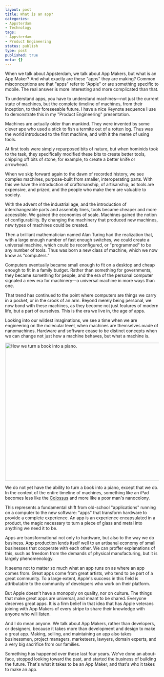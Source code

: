 ```yaml
---
layout: post
title: What is an app?
categories:
- Appsterdam
- Technology
tags:
- Appsterdam
- Product Engineering
status: publish
type: post
published: true
meta: {}
---
```

When we talk about Appsterdam, we talk about App Makers, but what is an App Maker? And what exactly are these "apps" they are making? Common misconceptions are that "apps" refer to "Apple" or are something specific to mobile. The real answer is more interesting and more complicated than that.

To understand apps, you have to understand machines—not just the current state of machines, but the complete timeline of machines, from their inception, to their foreseeable future. I have a nice Keynote sequence I use to demonstrate this in my "Product Engineering" presentation.

Machines are actually older than mankind. They were invented by some clever ape who used a stick to fish a termite out of a rotten log. Thus was the world introduced to the first machine, and with it the meme of using tools.

At first tools were simply repurposed bits of nature, but when hominids took to the task, they specifically modified these bits to create better tools, chipping off bits of stone, for example, to create a better knife or arrowhead.

When we skip forward again to the dawn of recorded history, we see complex machines, purpose-built from smaller, interoperating parts. With this we have the introduction of craftsmanship, of artisanship, as tools are expensive, and prized, and the people who make them are valuable to society.

With the advent of the industrial age, and the introduction of interchangeable parts and assembly lines, tools became cheaper and more accessible. We gained the economies of scale. Machines gained the notion of configurability. By changing the machinery that produced new machines, new types of machines could be created.

Then a brilliant mathematician named Alan Turing had the realization that, with a large enough number of fast enough switches, we could create a universal machine, which could be reconfigured, or "programmed" to be any number of tools. Thus was born a new class of machine, which we now know as "computers."

Computers eventually became small enough to fit on a desktop and cheap enough to fit in a family budget. Rather than something for governments, they became something for people, and the era of the personal computer signaled a new era for machinery—a universal machine in more ways than one.

That trend has continued to the point where computers are things we carry in a pocket, or in the crook of an arm. Beyond merely being personal, we now bond with these machines, as they become not just features of modern life, but a part of ourselves. This is the era we live in, the age of apps.

Looking into our wildest imaginations, we see a time when we are engineering on the molecular level, when machines are themselves made of nanomachines. Hardware and software cease to be distinct concepts when we can change not just how a machine behaves, but what a machine is.

<img style="display:block; margin-left:auto; margin-right:auto;" src="http://mur.mu.rs/wp-content/uploads/mur.mu.rs/2011/07/Book2Piano.jpg" alt="How we turn a book into a piano." title="Book2Piano.jpg" border="0" width="600" height="450" />

We do not yet have the ability to turn a book into a piano, except that we do. In the context of the entire timeline of machines, something like an iPad becomes less like the <a href="http://en.wikipedia.org/wiki/Colossus_computer">Colossus</a> and more like a poor man's nanocolony. 

This represents a fundamental shift from old-school "applications" running on a computer to the new software: "apps" that transform hardware to provide a complete experience. An app is an experience encapsulated in a product, the magic necessary to turn a piece of glass and metal into anything we need it to be.

Apps are transformational not only to hardware, but also to the way we do business. App production lends itself well to an artisanal economy of small businesses that cooperate with each other. We can proffer explanations of this, such as freedom from the demands of physical manufacturing, but it is largely phenomenology.

It seems not to matter so much what an app runs on as where an app comes from. Great apps come from great artists, who tend to be part of a great community. To a large extent, Apple's success in this field is attributable to the community of developers who work on their platform.

But Apple doesn't have a monopoly on quality, nor on culture. The things that make great apps are universal, and meant to be shared. Everyone deserves great apps. It is a firm belief in that idea that has Apple veterans joining with App Makers of every stripe to share their knowledge with anyone who will listen.

And I do mean anyone. We talk about App Makers, rather than developers, or designers, because it takes more than development and design to make a great app. Making, selling, and maintaining an app also takes businessmen, project managers, marketeers, lawyers, domain experts, and a very big sacrifice from our families. 

Something has happened over these last four years. We've done an about-face, stopped looking toward the past, and started the business of building the future. That's what it takes to be an App Maker, and that's who it takes to make an app.

